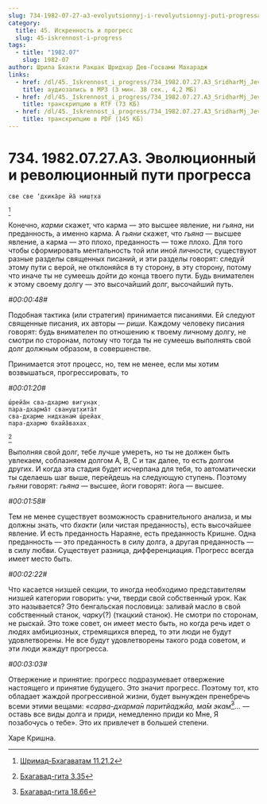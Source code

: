 ```yaml
---
slug: 734-1982-07-27-a3-evolyutsionnyj-i-revolyutsionnyj-puti-progressa
category:
  title: 45. Искренность и прогресс
  slug: 45-iskrennost-i-progress
tags:
  - title: "1982.07"
    slug: 1982-07
author: Шрила Бхакти Ракшак Шридхар Дев-Госвами Махарадж
links:
  - href: /dl/45._Iskrennost_i_progress/734_1982.07.27.A3_SridharMj_Jevoljucionnyj_i_revoljucionnyj_puti_progressa.mp3
    title: аудиозапись в MP3 (3 мин. 38 сек., 4,2 МБ)
  - href: /dl/45._Iskrennost_i_progress/734_1982.07.27.A3_SridharMj_Jevoljucionnyj_i_revoljucionnyj_puti_progressa.rtf
    title: транскрипцию в RTF (73 КБ)
  - href: /dl/45._Iskrennost_i_progress/734_1982.07.27.A3_SridharMj_Jevoljucionnyj_i_revoljucionnyj_puti_progressa.pdf
    title: транскрипцию в PDF (145 КБ)
---
```


# 734. 1982.07.27.A3. Эволюционный и революционный пути прогресса

    све све ‘дхика̄ре йа̄ ниш̣т̣ха
[^_ftn1]

Конечно, *карми* скажет, что карма — это высшее явление, ни *гьяна*, ни преданность, а именно карма. А *гьяни* скажет, что *гьяна* — высшее явление, а карма — это плохо, преданность — тоже плохо. Для того чтобы сформировать ментальность той или иной личности, существуют разные разделы священных писаний, и эти разделы говорят: следуй этому пути с верой, не отклоняйся в ту сторону, в эту сторону, потому что иначе ты не сумеешь дойти до конца твоего пути. Будь внимателен к этому своему долгу — это высочайший долг, высочайший путь.

*#00:00:48#*

Подобная тактика (или стратегия) принимается писаниями. Ей следуют священные писания, их авторы — *риши*. Каждому человеку писания говорят: будь внимателен по отношению к твоему личному долгу, не смотри по сторонам, потому что тогда ты не сумеешь выполнять свой долг должным образом, в совершенстве.

Принимается этот процесс, но, тем не менее, если мы хотим возвышаться, прогрессировать, то

*#00:01:20#*

    ш́рейа̄н сва-дхармо вигун̣ах̣
    пара-дхарма̄т свануш̣т̣хита̄т
    сва-дхарме нидханам̇ ш́рейах̣
    пара-дхармо бхайа̄вахах̣
[^_ftn2]

Выполняя свой долг, тебе лучше умереть, но ты не должен быть увлекаем, соблазняем долгом А, В, С и так далее, то есть долгом других. И когда эта стадия будет исчерпана для тебя, то автоматически ты сделаешь шаг выше, перейдешь на следующую ступень. Поэтому *гьяни* говорят: *гьяна* — высшее, йоги говорят: йога — высшее.

*#00:01:58#*

Тем не менее существует возможность сравнительного анализа, и мы должны знать, что *бхакти* (или чистая преданность), есть высочайшее явление. И есть преданность Нараяне, есть преданность Кришне. Одна преданность — это преданность в силу долга, а другая преданность — в силу любви. Существует разница, дифференциация. Прогресс всегда имеет место быть.

*#00:02:22#*

Что касается низшей секции, то иногда необходимо представителям низшей категории говорить: учи, тверди свой собственный урок. Как это называется? Это бенгальская пословица: заливай масло в свой собственный станок, *чарку*(?) (ткацкий станок). Не смотри по сторонам, не рыскай. Это тоже совет, он имеет место быть, но когда речь идет о людях амбициозных, стремящихся вперед, то эти люди не будут удовлетворены. Не все будут удовлетворены такого рода советом, и эти люди жаждут прогресса.

*#00:03:03#*

Отвержение и принятие: прогресс подразумевает отвержение настоящего и принятие будущего. Это значит прогресс. Поэтому тот, кто обладает жаждой прогрессивной жизни, будет вынужден пренебречь всеми этими вещами: «*сарва-дхарма̄н паритйаджйа, ма̄м экам̇*[^_ftn3]… — оставь все виды долга и приди, немедленно приди ко Мне, Я позабочусь о тебе». Это их привлечет в большей степени.

Харе Кришна.



[^_ftn1]: [Шримад-Бхагаватам 11.21.2](../notes/shrimad-bhagavatam/shrimad-bhagavatam-11-21-2.md)

[^_ftn2]: [Бхагавад-гита 3.35](../notes/bhagavad-gita/bhagavad-gita-3-35.md)

[^_ftn3]: [Бхагавад-гита 18.66](../notes/bhagavad-gita/bhagavad-gita-18-66.md)
